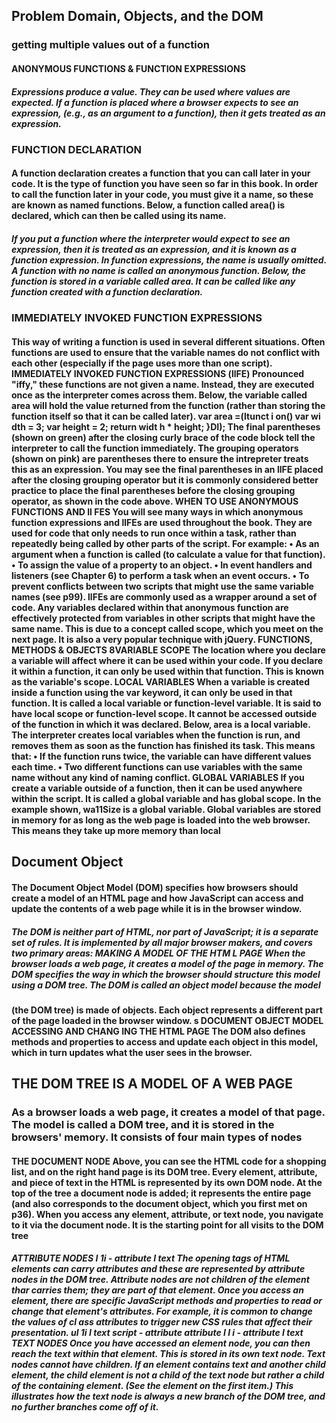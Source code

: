 ## Problem Domain, Objects, and the DOM
### getting multiple values out of a function
#### ANONYMOUS FUNCTIONS & FUNCTION EXPRESSIONS
##### Expressions produce a value. They can be used where values are expected. If a function is placed where a browser expects to see an expression, (e.g., as an argument to a function), then it gets treated as an expression.
### FUNCTION DECLARATION
#### A function declaration creates a function that you can call later in your code. It is the type of function you have seen so far in this book. In order to call the function later in your code, you must give it a name, so these are known as named functions. Below, a function called area() is declared, which can then be called using its name.
##### If you put a function where the interpreter would expect to see an expression, then it is treated as an expression, and it is known as a function expression. In function expressions, the name is usually omitted. A function with no name is called an anonymous function. Below, the function is stored in a variable called area. It can be called like any function created with a function declaration.
### IMMEDIATELY INVOKED FUNCTION EXPRESSIONS
#### This way of writing a function is used in several different situations. Often functions are used to ensure that the variable names do not conflict with each other (especially if the page uses more than one script). IMMEDIATELY INVOKED FUNCTION EXPRESSIONS (llFE) Pronounced "iffy," these functions are not given a name. Instead, they are executed once as the interpreter comes across them. Below, the variable called area will hold the value returned from the function (rather than storing the function itself so that it can be called later). var area =(ltunct i on() var wi dth = 3; var height = 2; return widt h * height; }DI); The final parentheses (shown on green) after the closing curly brace of the code block tell the interpreter to call the function immediately. The grouping operators (shown on pink) are parentheses there to ensure the intrepreter treats this as an expression. You may see the final parentheses in an llFE placed after the closing grouping operator but it is commonly considered better practice to place the final parentheses before the closing grouping operator, as shown in the code above. WHEN TO USE ANONYMOUS FUNCTIONS AND ll FES You will see many ways in which anonymous function expressions and llFEs are used throughout the book. They are used for code that only needs to run once within a task, rather than repeatedly being called by other parts of the script. For example: • As an argument when a function is called (to calculate a value for that function). • To assign the value of a property to an object. • In event handlers and listeners (see Chapter 6) to perform a task when an event occurs. • To prevent conflicts between two scripts that might use the same variable names (see p99). llFEs are commonly used as a wrapper around a set of code. Any variables declared within that anonymous function are effectively protected from variables in other scripts that might have the same name. This is due to a concept called scope, which you meet on the next page. It is also a very popular technique with jQuery. FUNCTIONS, METHODS & OBJECTS 8VARIABLE SCOPE The location where you declare a variable will affect where it can be used within your code. If you declare it within a function, it can only be used within that function. This is known as the variable's scope. LOCAL VARIABLES When a variable is created inside a function using the var keyword, it can only be used in that function. It is called a local variable or function-level variable. It is said to have local scope or function-level scope. It cannot be accessed outside of the function in which it was declared. Below, area is a local variable. The interpreter creates local variables when the function is run, and removes them as soon as the function has finished its task. This means that: • If the function runs twice, the variable can have different values each time. • Two different functions can use variables with the same name without any kind of naming conflict. GLOBAL VARIABLES If you create a variable outside of a function, then it can be used anywhere within the script. It is called a global variable and has global scope. In the example shown, wa11Size is a global variable. Global variables are stored in memory for as long as the web page is loaded into the web browser. This means they take up more memory than local
## Document Object
#### The Document Object Model (DOM) specifies how browsers should create a model of an HTML page and how JavaScript can access and update the contents of a web page while it is in the browser window.
##### The DOM is neither part of HTML, nor part of JavaScript; it is a separate set of rules. It is implemented by all major browser makers, and covers two primary areas: MAKING A MODEL OF THE HTM L PAGE When the browser loads a web page, it creates a model of the page in memory. The DOM specifies the way in which the browser should structure this model using a DOM tree. The DOM is called an object model because the model 
#### (the DOM tree) is made of objects. Each object represents a different part of the page loaded in the browser window. s DOCUMENT OBJECT MODEL ACCESSING AND CHANG ING THE HTML PAGE The DOM also defines methods and properties to access and update each object in this model, which in turn updates what the user sees in the browser.
## THE DOM TREE IS A MODEL OF A WEB PAGE
### As a browser loads a web page, it creates a model of that page. The model is called a DOM tree, and it is stored in the browsers' memory. It consists of four main types of nodes
#### THE DOCUMENT NODE Above, you can see the HTML code for a shopping list, and on the right hand page is its DOM tree. Every element, attribute, and piece of text in the HTML is represented by its own DOM node. At the top of the tree a document node is added; it represents the entire page (and also corresponds to the document object, which you first met on p36). When you access any element, attribute, or text node, you navigate to it via the document node. It is the starting point for all visits to the DOM tree
##### ATTRIBUTE NODES I 1i - attribute I text The opening tags of HTML elements can carry attributes and these are represented by attribute nodes in the DOM tree. Attribute nodes are not children of the element thar carries them; they are part of that element. Once you access an element, there are specific JavaScript methods and properties to read or change that element's attributes. For example, it is common to change the values of cl ass attributes to trigger new CSS rules that affect their presentation. ul 1i I text script - attribute attribute I l i - attribute I text TEXT NODES Once you have accessed an element node, you can then reach the text within that element. This is stored in its own text node. Text nodes cannot have children. If an element contains text and another child element, the child element is not a child of the text node but rather a child of the containing element. (See the <em> element on the first <l i > item.) This illustrates how the text node is always a new branch of the DOM tree, and no further branches come off of it.